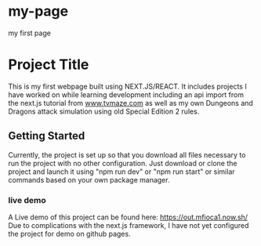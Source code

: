 # my-page
my first page
# Project Title

This is my first webpage built using NEXT.JS/REACT.  It includes projects I have worked on while learning development including an api import from the next.js tutorial from www.tvmaze.com as well as my own Dungeons and Dragons attack simulation using old Special Edition 2 rules.  

## Getting Started

Currently, the project is set up so that you download all files necessary to run the project with no other configuration.  Just download or clone the project and launch it using "npm run dev" or "npm run start" or similar commands based on your own package manager.

### live demo

A Live demo of this project can be found here:  <https://out.mfioca1.now.sh/>  Due to complications with the next.js framework, I have not yet configured the project for demo on github pages.

```
